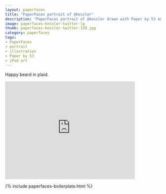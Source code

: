 ```yaml
---
layout: paperfaces
title: "PaperFaces portrait of @kessler"
description: "PaperFaces portrait of @kessler drawn with Paper by 53 on an iPad."
image: paperfaces-kessler-twitter-lg
thumb: paperfaces-kessler-twitter-150.jpg
category: paperfaces
tags: 
- PaperFaces
- portrait
- illustration
- Paper by 53
- iPad art
---
```


Happy beard in plaid.

<iframe width="420" height="315" src="http://www.youtube.com/embed/g6r-pZY3Awc" frameborder="0"> </iframe>

{% include paperfaces-boilerplate.html %}